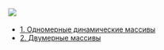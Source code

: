 [![](https://img.shields.io/badge/C%2B%2B-00599C?style=for-the-badge&logo=c%2B%2B&logoColor=white)](C++/)
---
* [1. Одномерные динамические массивы](Learning-Cpp/LabsKemSU/1Sem/lab1)
* [2. Двумерные массивы](Learning-Cpp/LabsKemSU/lab2)
